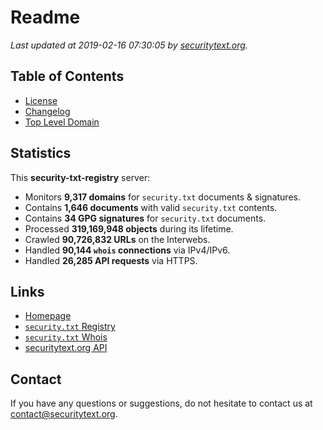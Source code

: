 # Readme

_Last updated at 2019-02-16 07:30:05 by [securitytext.org](https://securitytext.org)._

## Table of Contents

* [License](LICENSE.md)
* [Changelog](CHANGELOG.md)
* [Top Level Domain](TLD.md)

## Statistics

This **security-txt-registry** server:

* Monitors **9,317 domains** for `security.txt` documents & signatures.
* Contains **1,646 documents** with valid `security.txt` contents.
* Contains **34 GPG signatures** for `security.txt` documents.
* Processed **319,169,948 objects** during its lifetime.
* Crawled **90,726,832 URLs** on the Interwebs.
* Handled **90,144 `whois` connections** via IPv4/IPv6.
* Handled **26,285 API requests** via HTTPS.

## Links

* [Homepage](https://securitytext.org)
* [`security.txt` Registry](https://registry.securitytext.org)
* [`security.txt` Whois](https://whois.securitytext.org)
* [securitytext.org API](https://api.securitytext.org)

## Contact

If you have any questions or suggestions, do not hesitate to contact us at contact@securitytext.org.
